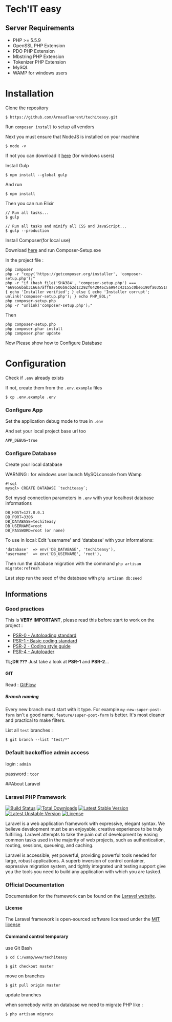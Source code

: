 Tech'IT easy
============

Server Requirements
-------------------

* PHP >= 5.5.9
* OpenSSL PHP Extension
* PDO PHP Extension
* Mbstring PHP Extension
* Tokenizer PHP Extension
* MySQL
* WAMP for windows users

Installation
=============

Clone the repository
```
$ https://github.com/Arnaudlaurent/techiteasy.git
```

Run `composer install` to setup all vendors

Next you must ensure that NodeJS is installed on your machine

```
$ node -v
```
If not you can download it [here](https://nodejs.org/en/download/) (for windows users) 

Install Gulp

```
$ npm install --global gulp
```

And run

```
$ npm install
```

Then you can run Elixir

```
// Run all tasks...
$ gulp

// Run all tasks and minify all CSS and JavaScript...
$ gulp --production
```
 
Install Composer(for local use)

Download [here](https://getcomposer.org/download/) and run Composer-Setup.exe 

In the project file : 
```
php composer
php -r "copy('https://getcomposer.org/installer', 'composer-setup.php');"
php -r "if (hash_file('SHA384', 'composer-setup.php') === '669656bab3166a7aff8a7506b8cb2d1c292f042046c5a994c43155c0be6190fa0355160742ab2e1c88d40d5be660b410') { echo 'Installer verified'; } else { echo 'Installer corrupt'; unlink('composer-setup.php'); } echo PHP_EOL;"
php composer-setup.php
php -r "unlink('composer-setup.php');"
```
Then 
```
php composer-setup.php
php composer.phar install
php composer.phar update
```
Now Please show how to Configure Database

Configuration
=============

Check if `.env` already exists

If not, create them from the `.env.example` files 
```
$ cp .env.example .env
```

### Configure App

Set the application debug mode to true in `.env`

And set your local project base url too
```
APP_DEBUG=true
```

### Configure Database

Create your local database

WARNING : for windows user launch MySQLconsole from Wamp

```
#!sql
mysql> CREATE DATABASE `techiteasy`;
```

Set mysql connection parameters in `.env` with your localhost database informations
```
DB_HOST=127.0.0.1
DB_PORT=3306
DB_DATABASE=techiteasy
DB_USERNAME=root
DB_PASSWORD=root (or none)
```

To use in local:
Edit 'username' and 'database' with your informations:
```
'database'  => env('DB_DATABASE', 'techiteasy'),
'username'  => env('DB_USERNAME', 'root'),
```

Then run the database migration with the command `php artisan migrate:refresh`

Last step run the seed of the database with `php artisan db:seed`

Informations
-------------

### Good practices

This is **VERY IMPORTANT**, please read this before start to work on the project :

* [PSR-0 - Autoloading standard](https://github.com/php-fig/fig-standards/blob/master/accepted/PSR-0.md)
* [PSR-1 - Basic coding standard](https://github.com/php-fig/fig-standards/blob/master/accepted/PSR-1-basic-coding-standard.md)
* [PSR-2 - Coding style guide](https://github.com/php-fig/fig-standards/blob/master/accepted/PSR-2-coding-style-guide.md)
* [PSR-4 - Autoloader](https://github.com/php-fig/fig-standards/blob/master/accepted/PSR-4-autoloader.md)

**TL;DR ???** Just take a look at **PSR-1** and **PSR-2**...

#### GIT

Read : [GitFlow](https://fr.atlassian.com/git/tutorials/comparing-workflows/gitflow-workflow)

##### Branch naming

Every new branch must start with it type. For example `my-new-super-post-form` isn't a good name, `feature/super-post-form` is better. It's most cleaner and practical to make filters.

List all `test` branches :
```
$ git branch --list "test/*"
```

### Default backoffice admin access

login : `admin`

password : `toor`

##About Laravel

### Laravel PHP Framework

[![Build Status](https://travis-ci.org/laravel/framework.svg)](https://travis-ci.org/laravel/framework)
[![Total Downloads](https://poser.pugx.org/laravel/framework/d/total.svg)](https://packagist.org/packages/laravel/framework)
[![Latest Stable Version](https://poser.pugx.org/laravel/framework/v/stable.svg)](https://packagist.org/packages/laravel/framework)
[![Latest Unstable Version](https://poser.pugx.org/laravel/framework/v/unstable.svg)](https://packagist.org/packages/laravel/framework)
[![License](https://poser.pugx.org/laravel/framework/license.svg)](https://packagist.org/packages/laravel/framework)

Laravel is a web application framework with expressive, elegant syntax. We believe development must be an enjoyable, creative experience to be truly fulfilling. Laravel attempts to take the pain out of development by easing common tasks used in the majority of web projects, such as authentication, routing, sessions, queueing, and caching.

Laravel is accessible, yet powerful, providing powerful tools needed for large, robust applications. A superb inversion of control container, expressive migration system, and tightly integrated unit testing support give you the tools you need to build any application with which you are tasked.

### Official Documentation

Documentation for the framework can be found on the [Laravel website](http://laravel.com/docs).

#### License

The Laravel framework is open-sourced software licensed under the [MIT license](http://opensource.org/licenses/MIT)


#### Command control temporary

use Git Bash

```
$ cd C:/wamp/www/techiteasy
```

```
$ git checkout master
```
move on branches

```
$ git pull origin master
```
update branches

when somebody write on database we need to migrate PHP like :

```
$ php artisan migrate
```
